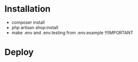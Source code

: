 # Installation

- composer install
- php artisan shop:install
- make .env and .env.testing from .env.example !!!IMPORTANT

# Deploy
